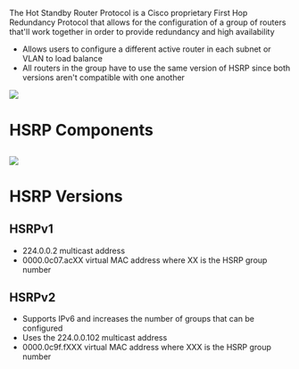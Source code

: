 The Hot Standby Router Protocol is a Cisco proprietary First Hop Redundancy Protocol that allows for the configuration of a group of routers that'll work together in order to provide redundancy and high availability

* Allows users to configure a different active router in each subnet or VLAN to load balance
* All routers in the group have to use the same version of HSRP since both versions aren't compatible with one another

![](https://github.com/JonmarCorpuz/SecondBrain/blob/main/Assets/Whitespace.png)

# HSRP Components

## 

![](https://github.com/JonmarCorpuz/SecondBrain/blob/main/Assets/Whitespace.png)

# HSRP Versions

## HSRPv1

* 224.0.0.2 multicast address
* 0000.0c07.acXX virtual MAC address where XX is the HSRP group number

## HSRPv2

* Supports IPv6 and increases the number of groups that can be configured
* Uses the 224.0.0.102 multicast address
* 0000.0c9f.fXXX virtual MAC address where XXX is the HSRP group number
